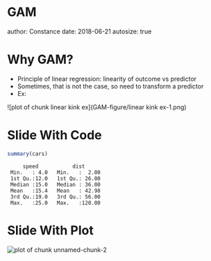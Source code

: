 GAM
========================================================
author: Constance
date: 2018-06-21
autosize: true

Why GAM?
========================================================

- Principle of linear regression: linearity of outcome vs predictor
- Sometimes, that is not the case, so need to transform a predictor
- Ex:

![plot of chunk linear kink ex](GAM-figure/linear kink ex-1.png)


Slide With Code
========================================================


```r
summary(cars)
```

```
     speed           dist       
 Min.   : 4.0   Min.   :  2.00  
 1st Qu.:12.0   1st Qu.: 26.00  
 Median :15.0   Median : 36.00  
 Mean   :15.4   Mean   : 42.98  
 3rd Qu.:19.0   3rd Qu.: 56.00  
 Max.   :25.0   Max.   :120.00  
```

Slide With Plot
========================================================

![plot of chunk unnamed-chunk-2](GAM-figure/unnamed-chunk-2-1.png)
